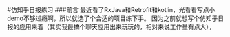 #仿知乎日报练习
###前言
最近看了RxJava和Retrofit和kotlin，光看看写点小demo不够过瘾啊，所以就选了个合适的项目练下手。
因为之前就想写个仿知乎日报的应用来着（其实我最搞个聊天应用出来玩玩的，相对来说工作量有点大），